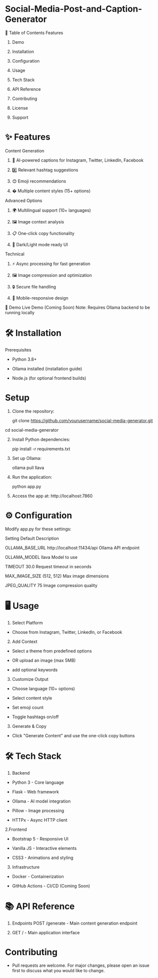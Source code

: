 # Social-Media-Post-and-Caption-Generator
📌 Table of Contents
Features

1. Demo

2. Installation

3. Configuration

4. Usage

5. Tech Stack

6. API Reference

7. Contributing

8. License

9. Support

# ✨ Features
Content Generation

1. 📝 AI-powered captions for Instagram, Twitter, LinkedIn, Facebook

2. #️⃣ Relevant hashtag suggestions

3. 😊 Emoji recommendations

4. � Multiple content styles (15+ options)

Advanced Options

1. 🌍 Multilingual support (10+ languages)

2. 🖼️ Image context analysis

3. 📋 One-click copy functionality

4. 🎨 Dark/Light mode ready UI

Technical
1. ⚡ Async processing for fast generation

2. 🖼️ Image compression and optimization

3. 🔒 Secure file handling

4. 📱 Mobile-responsive design

🎥 Demo
Live Demo (Coming Soon)
Note: Requires Ollama backend to be running locally

# 🛠️ Installation
Prerequisites
- Python 3.8+

- Ollama installed (installation guide)

- Node.js (for optional frontend builds)

# Setup

1. Clone the repository:

   git clone https://github.com/yourusername/social-media-generator.git

cd social-media-generator

2. Install Python dependencies:

   pip install -r requirements.txt
   
3. Set up Ollama:

   ollama pull llava

4. Run the application:

   python app.py

5. Access the app at:
   http://localhost:7860

# ⚙️ Configuration

Modify app.py for these settings:

Setting	        Default	                    Description

OLLAMA_BASE_URL	http://localhost:11434/api	Ollama API endpoint

OLLAMA_MODEL	  llava	                      Model to use

TIMEOUT	        30.0	                      Request timeout in seconds

MAX_IMAGE_SIZE	(512, 512)	                Max image dimensions

JPEG_QUALITY	  75	                        Image compression quality

# 🖥️ Usage
1. Select Platform

-  Choose from Instagram, Twitter, LinkedIn, or Facebook

2. Add Context

-  Select a theme from predefined options

-  OR upload an image (max 5MB)

-  add optional keywords

3. Customize Output

-  Choose language (10+ options)

-  Select content style

-  Set emoji count

-  Toggle hashtags on/off

3. Generate & Copy
   
-  Click "Generate Content" and use the one-click copy buttons

# 🛠️ Tech Stack
1. Backend

-  Python 3 - Core language

-  Flask - Web framework

-  Ollama - AI model integration

-  Pillow - Image processing

-  HTTPx - Async HTTP client

2.Frontend

-  Bootstrap 5 - Responsive UI

-  Vanilla JS - Interactive elements

-  CSS3 - Animations and styling

3. Infrastructure

-  Docker - Containerization

-  GitHub Actions - CI/CD (Coming Soon)

# 📚 API Reference

1. Endpoints POST /generate - Main content generation endpoint

2. GET / - Main application interface

# Contributing

- Pull requests are welcome. For major changes, please open an issue first to discuss what you would like to change.
